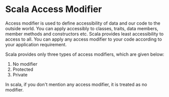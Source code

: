 # Scala Access Modifier

Access modifier is used to define accessibility of data and our code to the outside world. 
You can apply accessibly to classes, traits, data members, member methods and constructors etc. 
Scala provides least accessibility to access to all. 
You can apply any access modifier to your code according to your application requirement.

Scala provides only three types of access modifiers, which are given below:

1. No modifier
2. Protected
3. Private

In scala, if you don't mention any access modifier, it is treated as no modifier.
